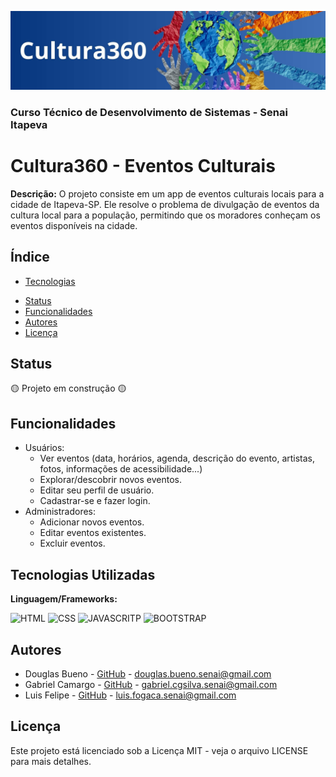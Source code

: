 ![alt text](<assets/img/readme/Mrs. douglas class.jpg>)
### Curso Técnico de Desenvolvimento de Sistemas - Senai Itapeva
# Cultura360 - Eventos Culturais

**Descrição:**
O projeto consiste em um app de eventos culturais locais para a cidade de Itapeva-SP. Ele resolve o problema de divulgação de eventos da cultura local para a população, permitindo que os moradores conheçam os eventos disponíveis na cidade.

## Índice
* [Tecnologias](#tecnologias-utilizadas)
- [Status](#status)
- [Funcionalidades](#funcionalidades)
- [Autores](#autores)
- [Licença](#licença)

## Status
🟡 Projeto em construção 🟡

## Funcionalidades
- Usuários:
  - Ver eventos (data, horários, agenda, descrição do evento, artistas, fotos, informações de acessibilidade...)
  - Explorar/descobrir novos eventos.
  - Editar seu perfil de usuário.
  - Cadastrar-se e fazer login.
- Administradores:
  - Adicionar novos eventos.
  - Editar eventos existentes.
  - Excluir eventos.

## Tecnologias Utilizadas
**Linguagem/Frameworks:**

![HTML](https://img.shields.io/badge/HTML5-E34F26?style=for-the-badge&logo=html5&logoColor=white)
![CSS](https://img.shields.io/badge/CSS3-1572B6?style=for-the-badge&logo=css3&logoColor=white)
![JAVASCRITP](https://img.shields.io/badge/JavaScript-323330?style=for-the-badge&logo=javascript&logoColor=F7DF1E)
![BOOTSTRAP](https://img.shields.io/badge/Bootstrap-563D7C?style=for-the-badge&logo=bootstrap&logoColor=white)

## Autores
- Douglas Bueno - [GitHub](https://github.com/DouglasBueno11) - douglas.bueno.senai@gmail.com
- Gabriel Camargo - [GitHub](https://github.com/gabrielcamargogsilva) - gabriel.cgsilva.senai@gmail.com
- Luis Felipe - [GitHub](https://github.com/Luisfsf) - luis.fogaca.senai@gmail.com

## Licença
Este projeto está licenciado sob a Licença MIT - veja o arquivo LICENSE para mais detalhes.